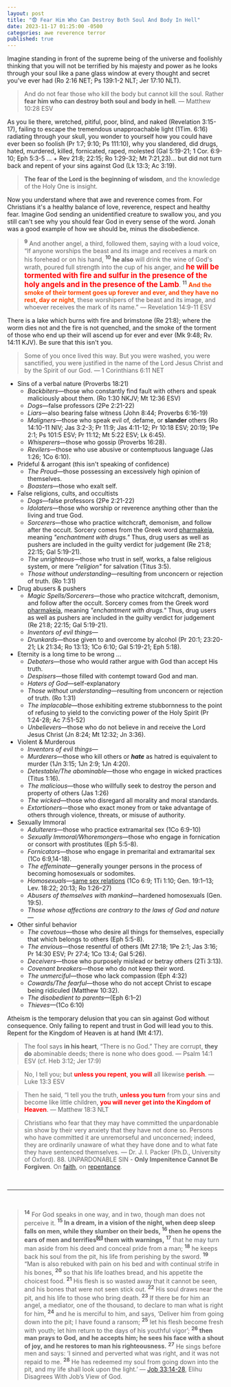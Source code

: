 ```yaml
---
layout: post
title: "😨 Fear Him Who Can Destroy Both Soul And Body In Hell"
date: 2023-11-17 01:25:00 -0500
categories: awe reverence terror
published: true
---
```


Imagine standing in front of the supreme being of the universe and foolishly thinking that you will not be terrified by his majesty and power as he looks through your soul like a pane glass window at every thought and secret you've ever had (Ro 2:16 NET; Ps 139:1-2 NLT; Jer 17:10 NLT).

> And do not fear those who kill the body but cannot kill the soul. Rather **fear him who can destroy both soul and body in hell**. &mdash; Matthew 10:28 ESV

As you lie there, wretched, pitiful, poor, blind, and naked (Revelation 3:15-17), failing to escape the tremendous unapproachable light (1Tim. 6:16) radiating through your skull, you wonder to yourself how you could have ever been so foolish (Pr 1:7; 9:10; Ps 111:10), why you slandered, did drugs, hated, murdered, killed, fornicated, raped, molested (Gal 5:19-21; 1 Cor. 6:9-10; Eph 5:3-5 … + Rev 21:8; 22:15; Ro 1:29-32; Mt 7:21,23)... but did not turn back and repent of your sins against God (Lk 13:3; Ac 3:19).

> **The fear of the Lord is the beginning of wisdom**, and the knowledge of the Holy One is insight.

Now you understand where that awe and reverence comes from. For Christians it's a healthy balance of love, reverence, respect and healthy fear. Imagine God sending an unidentified creature to swallow you, and you still can't see why you should fear God in every sense of the word. Jonah was a good example of how we should be, minus the disobedience.

<!-- > who alone has immortality, who dwells in unapproachable light, whom no one has ever seen or can see. To him be honor and eternal dominion. Amen. -->

> <sup style="font-weight:bold">9</sup> And another angel, a third, followed them, saying with a loud voice, “If anyone worships the beast and its image and receives a mark on his forehead or on his hand, <sup style="font-weight:bold">10</sup> **he also** will drink the wine of God's wrath, poured full strength into the cup of his anger, and <span style="font-size:1.2em;font-weight:bold;color:red;">he will be tormented with fire and sulfur in the presence of the holy angels and in the presence of the Lamb</span>. <sup style="font-weight:bold">11</sup> <span style="font-weight:bold;color:orangered;">And the smoke of their torment goes up forever and ever, and they have no rest, day or night</span>, these worshipers of the beast and its image, and whoever receives the mark of its name.” &mdash; Revelation 14:9-11 ESV

There is a lake which burns with fire and brimstone (Re 21:8); where the worm dies not and the fire is not quenched, and the smoke of the torment of those who end up their will ascend up for ever and ever (Mk 9:48; Rv. 14:11 KJV). Be sure that this isn't you.

> Some of you once lived this way. But you were washed, you were sanctified, you were justified in the name of the Lord Jesus Christ and by the Spirit of our God. &mdash; 1 Corinthians 6:11 NET

<!-- (cf. 1Jn 1:7; Jn 3:17) -->

<!-- > And his affection for you is even greater, as he remembers the obedience of you all, how **you received him with fear and trembling**. -->
- Sins of a verbal nature (Proverbs 18:21)
    - *Backbiters*&mdash;those who constantly find fault with others and speak maliciously about them. (Ro 1:30 NKJV; Mt 12:36 ESV)
    - *Dogs*&mdash;false professors (2Pe 2:21-22)
    - *Liars*&mdash;also bearing false witness (John 8:44; Proverbs 6:16-19)
    - *Maligners*&mdash;those who speak evil of, defame, or **slander** others (Ro 14:10-11 NIV; Jas 3:2-3; Pr 11:9; Jas 4:11-12; Pr 10:18 ESV; 20:19; 1Pe 2:1; Ps 101:5 ESV; Pr 11:12; Mt 5:22 ESV; Lk 6:45).
    - *Whisperers*&mdash;those who gossip (Proverbs 16:28).
    - *Revilers*&mdash;those who use abusive or contemptuous language (Jas 1:26; 1Co 6:10).
- Prideful & arrogant (this isn't speaking of confidence)
    - *The Proud*&mdash;those possessing an excessively high opinion of themselves.
    - *Boasters*&mdash;those who exalt self.
- False religions, cults, and occultists
    - *Dogs*&mdash;false professors (2Pe 2:21-22)
    - *Idolaters*&mdash;those who worship or reverence anything other than the living and true God.
    - *Sorcerers*&mdash;those who practice witchcraft, demonism, and follow after the occult. Sorcery comes from the Greek word [pharmakeía](https://www.gotquestions.org/pharmakeia-in-the-Bible.html), meaning *"enchantment with drugs."* Thus, drug users as well as pushers are included in the guilty verdict for judgement (Re 21:8; 22:15; Gal 5:19-21).
    - *The unrighteous*&mdash;those who trust in self, works, a false religious system, or mere *"religion"* for salvation (Titus 3:5).
    - *Those without understanding*&mdash;resulting from unconcern or rejection of truth. (Ro 1:31)
- Drug abusers & pushers
    - *Magic Spells/Sorcerers*&mdash;those who practice witchcraft, demonism, and follow after the occult. Sorcery comes from the Greek word [pharmakeía](https://www.gotquestions.org/pharmakeia-in-the-Bible.html), meaning *"enchantment with drugs."* Thus, drug users as well as pushers are included in the guilty verdict for judgement (Re 21:8; 22:15; Gal 5:19-21).
    - *Inventors of evil things*&mdash;
    - *Drunkards*&mdash;those given to and overcome by alcohol (Pr 20:1; 23:20-21; Lk 21:34; Ro 13:13; 1Co 6:10; Gal 5:19-21; Eph 5:18).
- Eternity is a long time to be wrong ...
    - *Debaters*&mdash;those who would rather argue with God than accept His truth.
    - *Despisers*&mdash;those filled with contempt toward God and man.
    - *Haters of God*&mdash;self-explanatory
    - *Those without understanding*&mdash;resulting from unconcern or rejection of truth. (Ro 1:31)
    - *The implacable*&mdash;those exhibiting extreme stubbornness to the point of refusing to yield to the convicting power of the Holy Spirit (Pr 1:24-28; Ac 7:51-52)
    - *Unbelievers*&mdash;those who do not believe in and receive the Lord Jesus Christ (Jn 8:24; Mt 12:32; Jn 3:36).
- Violent & Murderous
    - *Inventors of evil things*&mdash;
    - *Murderers*&mdash;those who kill others or ***hate*** as hatred is equivalent to murder (1Jn 3:15; 1Jn 2:9; 1Jn 4:20).
    - *Detestable/The abominable*&mdash;those who engage in wicked practices (Titus 1:16).
    - *The malicious*&mdash;those who willfully seek to destroy the person and property of others (Jas 1:26)
    - *The wicked*&mdash;those who disregard all morality and moral standards.
    - *Extortioners*&mdash;those who exact money from or take advantage of others through violence, threats, or misuse of authority.
- Sexually Immoral
    - *Adulterers*&mdash;those who practice extramarital sex (1Co 6:9-10)
    - *Sexually Immoral/Whoremongers*&mdash;those who engage in fornication or consort with prostitutes (Eph 5:5-8).
    - *Fornicators*&mdash;those who engage in premarital and extramarital sex (1Co 6:9,14-18).
    - *The effeminate*&mdash;generally younger persons in the process of becoming homosexuals or sodomites.
    - *Homosexuals*&mdash;[same sex relations](https://www.gotquestions.org/homosexuality-Bible.html) (1Co 6:9; 1Ti 1:10; Gen. 19:1–13; Lev. 18:22; 20:13; Ro 1:26–27)
    - *Abusers of themselves with mankind*&mdash;hardened homosexuals (Gen. 19:5).
    - *Those whose affections are contrary to the laws of God and nature*&mdash;
- Other sinful behavior
    - *The covetous*&mdash;those who desire all things for themselves, especially that which belongs to others (Eph 5:5-8).
    - *The envious*&mdash;those resentful of others (Mt 27:18; 1Pe 2:1; Jas 3:16; Pr 14:30 ESV; Pr 27:4; 1Co 13:4; Gal 5:26).
    - *Deceivers*&mdash;those who purposely mislead or betray others (2Ti 3:13).
    - *Covenant breakers*&mdash;those who do not keep their word.
    - *The unmerciful*&mdash;those who lack compassion (Eph 4:32)
    - *Cowards/The fearful*&mdash;those who do not accept Christ to escape being ridiculed (Matthew 10:32).
    - *The disobedient to parents*&mdash;(Eph 6:1–2)
    - *Thieves*&mdash;(1Co 6:10)

Atheism is the temporary delusion that you can sin against God without consequence. Only failing to repent and trust in God will lead you to this. Repent for the Kingdom of Heaven is at hand (Mt 4:17).

> The fool says **in his heart**, “There is no God.” They are corrupt, **they do** abominable deeds; there is none who does good. &mdash; Psalm 14:1 ESV (cf. Heb 3:12; Jer 17:9)

> No, I tell you; but <span style="font-weight:bold;color:red;">unless you repent</span>, <span style="font-weight:bold;color:red;">you will</span> all likewise <span style="font-weight:bold;color:red;">perish</span>. &mdash; Luke 13:3 ESV

> Then he said, “I tell you the truth, <span style="font-weight:bold;color:red;">unless you turn</span> from your sins and become like little children, <span style="font-weight:bold;color:red;">you will never get into the Kingdom of Heaven</span>. &mdash; Matthew 18:3 NLT

> Christians who fear that they may have committed the unpardonable sin show by their very anxiety that they have not done so. Persons who have committed it are unremorseful and unconcerned; indeed, they are ordinarily unaware of what they have done and to what fate they have sentenced themselves. &mdash; Dr. J. I. Packer (Ph.D., University of Oxford). 88. UNPARDONABLE SIN - **Only Impenitence Cannot Be Forgiven**. On [faith](https://youtu.be/jOFsFgUUdZo), on [repentance](https://youtu.be/gExLXpPJDd8).

<br>

---

<br>

> <sup style="font-weight:bold;">14</sup> For God speaks in one way, and in two, though man does not perceive it. <span style="font-weight:bold;"><sup style="font-weight:bold;">15</sup> In a dream, in a vision of the night, when deep sleep falls on men, while they slumber on their beds, <sup style="font-weight:bold;">16</sup> then he opens the ears of men and terrifies<sup><a href="https://www.biblegateway.com/passage/?search=Job%2033%3A14-28&version=ESV;NET;EXB">[c]</a></sup> them with warnings,</span> <sup style="font-weight:bold;">17</sup> that he may turn man aside from his deed and conceal pride from a man; <sup style="font-weight:bold;">18</sup> he keeps back his soul from the pit, his life from perishing by the sword. <sup style="font-weight:bold;">19</sup> “Man is also rebuked with pain on his bed and with continual strife in his bones, <sup style="font-weight:bold;">20</sup> so that his life loathes bread, and his appetite the choicest food. <sup style="font-weight:bold;">21</sup> His flesh is so wasted away that it cannot be seen, and his bones that were not seen stick out. <sup style="font-weight:bold;">22</sup> His soul draws near the pit, and his life to those who bring death. <sup style="font-weight:bold;">23</sup> If there be for him an angel, a mediator, one of the thousand, to declare to man what is right for him, <sup style="font-weight:bold;">24</sup> and he is merciful to him, and says, ‘Deliver him from going down into the pit; I have found a ransom; <sup style="font-weight:bold;">25</sup> let his flesh become fresh with youth; let him return to the days of his youthful vigor’; <span style="font-weight:bold;"><sup style="font-weight:bold;">26</sup> then man<sup></sup> prays to God, and he accepts him; he sees his face with a shout of joy, and he restores to man his righteousness.</span> <sup style="font-weight:bold;">27</sup> He sings before men and says: ‘I sinned and perverted what was right, and it was not repaid to me. <sup style="font-weight:bold;">28</sup> He has redeemed my soul from going down into the pit, and my life shall look upon the light.’ &mdash; [Job 33:14-28](https://www.biblegateway.com/passage/?search=Job%2033%3A14-28&version=ESV;NET;EXB), Elihu Disagrees With Job’s View of God.

<script>
    var refTagger = {
        settings: {
            bibleVersion: 'ESV'
        }
    }; 

    (function(d, t) {
        var n=d.querySelector('[nonce]');
        refTagger.settings.nonce = n && (n.nonce||n.getAttribute('nonce'));
        var g = d.createElement(t), s = d.getElementsByTagName(t)[0];
        g.src = 'https://api.reftagger.com/v2/RefTagger.js';
        g.nonce = refTagger.settings.nonce;
        s.parentNode.insertBefore(g, s);
    }(document, 'script'));
</script>